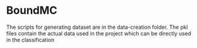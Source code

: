 # BoundMC

The scripts for generating dataset are in the data-creation folder. The pkl files contain the actual data used in the project which can be directly used in the classification


